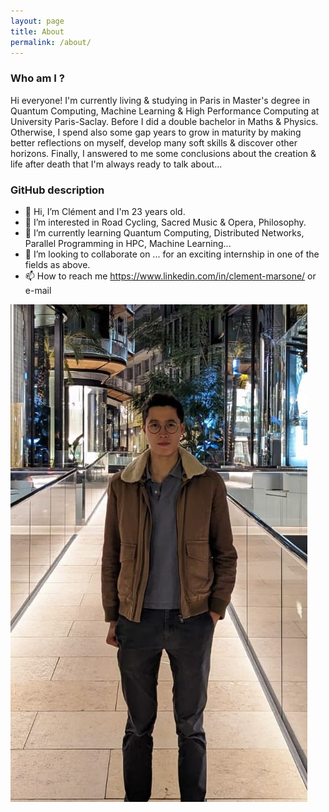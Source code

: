 ```yaml
---
layout: page
title: About
permalink: /about/
---
```


### Who am I ?

Hi everyone! I'm currently living & studying in Paris in Master's degree in Quantum Computing, Machine Learning & High Performance Computing at University Paris-Saclay. Before I did a double bachelor in Maths & Physics. Otherwise, I spend also some gap years to grow in maturity by making better reflections on myself, develop many soft skills & discover other horizons. Finally, I answered to me some conclusions about the creation & life after death that I'm always ready to talk about...

### GitHub description

- 👋 Hi, I’m Clément and I'm 23 years old.
- 👀 I’m interested in Road Cycling, Sacred Music & Opera, Philosophy.
- 🌱 I’m currently learning Quantum Computing, Distributed Networks, Parallel Programming in HPC, Machine Learning...
- 💞️ I’m looking to collaborate on ... for an exciting internship in one of the fields as above.
- 📫 How to reach me https://www.linkedin.com/in/clement-marsone/ or e-mail

![alt monaco](/casino.jpeg)
